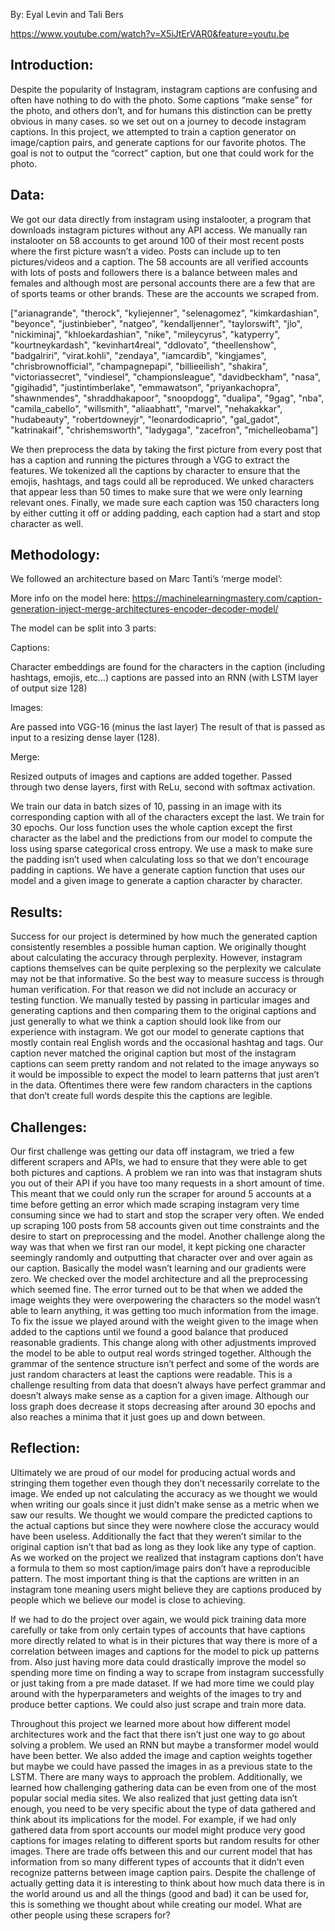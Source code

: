 
By: Eyal Levin and Tali Bers

https://www.youtube.com/watch?v=X5iJtErVAR0&feature=youtu.be

## Introduction:

Despite the popularity of Instagram, instagram captions are confusing and often have nothing to do with the photo. Some captions “make sense” for the photo, and others don’t, and for humans this distinction can be pretty obvious in many cases. so we set out on a journey to decode instagram captions. In this project, we attempted to train a caption generator on image/caption pairs, and generate captions for our favorite photos. The goal is not to output the “correct” caption, but one that could work for the photo. 

## Data:

We got our data directly from instagram using instalooter, a program that downloads instagram pictures without any API access. We manually ran instalooter on 58 accounts to get around 100 of their most recent posts where the first picture wasn’t a video. Posts can include up to ten pictures/videos and a caption. The 58 accounts are all verified accounts with lots of posts and followers there is a balance between males and females and although most are personal accounts there are a few that are of sports teams or other brands. These are the accounts we scraped from.


["arianagrande", "therock", "kyliejenner", "selenagomez", "kimkardashian", "beyonce", "justinbieber", "natgeo", "kendalljenner",
           "taylorswift", "jlo", "nickiminaj", "khloekardashian", "nike", "mileycyrus", "katyperry", "kourtneykardash", "kevinhart4real",
           "ddlovato", "theellenshow", "badgalriri", "virat.kohli", "zendaya", "iamcardib", "kingjames", "chrisbrownofficial", "champagnepapi", "billieeilish",
           "shakira", "victoriassecret", "vindiesel", "championsleague", "davidbeckham", "nasa", "gigihadid", "justintimberlake", "emmawatson",
           "priyankachopra", "shawnmendes", "shraddhakapoor", "snoopdogg", "dualipa", "9gag", "nba", "camila_cabello", "willsmith",
           "aliaabhatt", "marvel", "nehakakkar", "hudabeauty", "robertdowneyjr", "leonardodicaprio", "gal_gadot", "katrinakaif", "chrishemsworth",
           "ladygaga", "zacefron", "michelleobama"]


We then preprocess the data by taking the first picture from every post that has a caption and running the pictures through a VGG to extract the features. We tokenized all the captions by character to ensure that the emojis, hashtags, and tags could all be reproduced. We unked characters that appear less than 50 times to make sure that we were only learning relevant ones. Finally, we made sure each caption was 150 characters long by either cutting it off or adding padding, each caption had a start and stop character as well. 

## Methodology:

We followed an architecture based on Marc Tanti’s ‘merge model’:

More info on the model here: 
https://machinelearningmastery.com/caption-generation-inject-merge-architectures-encoder-decoder-model/

The model can be split into 3 parts:

Captions:

Character embeddings are found for the characters in the caption (including hashtags, emojis, etc…)
captions are passed into an RNN (with LSTM layer of output size 128)

Images:

Are passed into VGG-16 (minus the last layer)
The result of that is passed as input to a resizing dense layer (128).

Merge:

Resized outputs of images and captions are added together.
Passed through two dense layers, first with ReLu, second with softmax activation.

We train our data in batch sizes of 10, passing in an image with its corresponding caption with all of the characters except the last. We train for 30 epochs. Our loss function uses the whole caption except the first character as the label and the predictions from our model to compute the loss using sparse categorical cross entropy. We use a mask to make sure the padding isn’t used when calculating loss so that we don’t encourage padding in captions. We have a generate caption function that uses our model and a given image to generate a caption character by character. 

## Results:

Success for our project is determined by how much the generated caption consistently resembles a possible human caption. We originally thought about calculating the accuracy through perplexity. However, instagram captions themselves can be quite perplexing so the perplexity we calculate may not be that informative. So the best way to measure success is through human verification. For that reason we did not include an accuracy or testing function. We manually tested by passing in particular images and generating captions and then comparing them to the original captions and just generally to what we think a caption should look like from our experience with instagram. We got our model to generate captions that mostly contain real English words and the occasional hashtag and tags. Our caption never matched the original caption but most of the instagram captions can seem pretty random and not related to the image anyways so it would be impossible to expect the model to learn patterns that just aren’t in the data. Oftentimes there were few random characters in the captions that don’t create full words despite this the captions are legible. 

## Challenges:

Our first challenge was getting our data off instagram, we tried a few different scrapers and APIs, we had to ensure that they were able to get both pictures and captions. A problem we ran into was that instagram shuts you out of their API if you have too many requests in a short amount of time. This meant that we could only run the scraper for around 5 accounts at a time before getting an error which made scraping instagram very time consuming since we had to start and stop the scraper very often. We ended up scraping 100 posts from 58 accounts given out time constraints and the desire to start on preprocessing and the model. 
Another challenge along the way was that when we first ran our model, it kept picking one character seemingly randomly and outputting that character over and over again as our caption. Basically the model wasn’t learning and our gradients were zero. We checked over the model architecture and all the preprocessing which seemed fine. The error turned out to be that when we added the image weights they were overpowering the characters so the model wasn’t able to learn anything, it was getting too much information from the image. To fix the issue we played around with the weight given to the image when added to the captions until we found a good balance that produced reasonable gradients. This change along with other adjustments improved the model to be able to output real words stringed together. Although the grammar of the sentence structure isn’t perfect and some of the words are just random characters at least the captions were readable. This is a challenge resulting from data that doesn’t always have perfect grammar and doesn’t always make sense as a caption for a given image. Although our loss graph does decrease it stops decreasing after around 30 epochs and also reaches a minima that it just goes up and down between. 
 
## Reflection:
Ultimately we are proud of our model for producing actual words and stringing them together even though they don’t necessarily correlate to the image. We ended up not calculating the accuracy as we thought we would when writing our goals since it just didn’t make sense as a metric when we saw our results. We thought we would compare the predicted captions to the actual captions but since they were nowhere close the accuracy would have been useless. Additionally the fact that they weren’t similar to the original caption isn’t that bad as long as they look like any type of caption. As we worked on the project we realized that instagram captions don’t have a formula to them so most caption/image pairs don’t have a reproducible pattern. The most important thing is that the captions are written in an instagram tone meaning users might believe they are captions produced by people which we believe our model is close to achieving. 

If we had to do the project over again, we would pick training data more carefully or take from only certain types of accounts that have captions more directly related to what is in their pictures that way there is more of a correlation between images and captions for the model to pick up patterns from. Also just having more data could drastically improve the model so spending more time on finding a way to scrape from instagram successfully or just taking from a pre made dataset. If we had more time we could play around with the hyperparameters and weights of the images to try and produce better captions. We could also just scrape and train more data. 

Throughout this project we learned more about how different model architectures work and the fact that there isn’t just one way to go about solving a problem. We used an RNN but maybe a transformer model would have been better. We also added the image and caption weights together but maybe we could have passed the images in as a previous state to the LSTM. There are many ways to approach the problem. Additionally, we learned how challenging gathering data can be even from one of the most popular social media sites. We also realized that just getting data isn’t enough, you need to be very specific about the type of data gathered and think about its implications for the model. For example, if we had only gathered data from sport accounts our model might produce very good captions for images relating to different sports but random results for other images. There are trade offs between this and our current model that has information from so many different types of accounts that it didn’t even recognize patterns between image caption pairs. Despite the challenge of actually getting data it is interesting to think about how much data there is in the world around us and all the things (good and bad) it can be used for, this is something we thought about while creating our model. What are other people using these scrapers for? 

